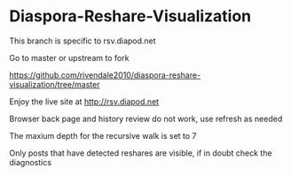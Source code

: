 Diaspora-Reshare-Visualization 
==============================

This branch is specific to rsv.diapod.net   

Go to master or upstream to fork   

https://github.com/rivendale2010/diaspora-reshare-visualization/tree/master

Enjoy the live site at http://rsv.diapod.net    

Browser back page and history review do not work, use refresh as needed   

The maxium depth for the recursive walk is set to 7 

Only posts that have detected reshares are visible, if in doubt check the diagnostics 


   
